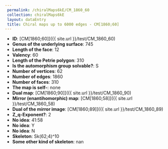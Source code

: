 ```yaml
--- 
 permalink: /chiralMaps6kE/CM_1860_60 
 collection: chiralMaps6kE
 layout: dataEntry
 title: Chiral maps up to 6000 edges - CM[1860;60]
---
```


- **ID**: [CM[1860;60]]({{ site.url }}/test/CM_1860_60)
- **Genus of the underlying surface**: 745
- **Length of the face**: 12
- **Valency**: 60
- **Length of the Petrie polygon**: 310
- **Is the automorphism group solvable?**: S
- **Number of vertices**: 62
- **Number of edges**: 1860
- **Number of faces**: 310
- **The map is self-**: none
- **Dual map**: [CM[1860;90]]({{ site.url }}/test/CM_1860_90)
- **Mirror (enantihomorphic) map**: [CM[1860;58]]({{ site.url }}/test/CM_1860_58)
- **Dual of the mirror image**: [CM[1860;89]]({{ site.url }}/test/CM_1860_89)
- **Z_q-Exponent?**: 2
- **No idea**:  41:58
- **No idea**: Y
- **No idea**: N
- **Skeleton**: Sk(62;4)^10
- **Some other kind of skeleton**: nan

